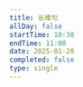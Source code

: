 ```yaml
---
title: 长难句
allDay: false
startTime: 10:30
endTime: 11:00
date: 2025-01-20
completed: false
type: single
---
```

